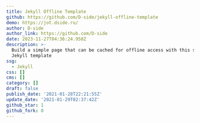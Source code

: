 ```yaml
---
title: Jekyll Offline Template
github: https://github.com/D-side/jekyll-offline-template
demo: https://jot.dside.ru/
author: D-side
author_link: https://github.com/D-side
date: 2023-11-27T04:36:24.958Z
description: >-
  Build a simple page that can be cached for offline access with this simple
  Jekyll template
ssg:
  - Jekyll
css: []
cms: []
category: []
draft: false
publish_date: '2021-01-28T22:21:55Z'
update_date: '2021-01-29T02:37:42Z'
github_star: 1
github_fork: 0
---
```

